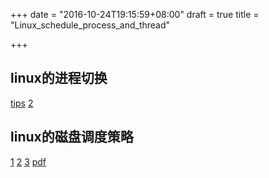 +++
date = "2016-10-24T19:15:59+08:00"
draft = true
title = "Linux_schedule_process_and_thread"

+++


linux的进程切换
---------------------

[tips](http://www.cnblogs.com/kkshaq/p/4547725.html)
[2](http://iamzhongyong.iteye.com/blog/1895728)

linux的磁盘调度策略
---------------------

[1](http://scoke.blog.51cto.com/769125/490546)
[2](http://blog.itpub.net/27425054/viewspace-768224/)
[3](http://ilinuxkernel.com/?p=1693)
[pdf](http://www.ilinuxkernel.com/files/Linux.Kernel.IO.Scheduler.pdf)
